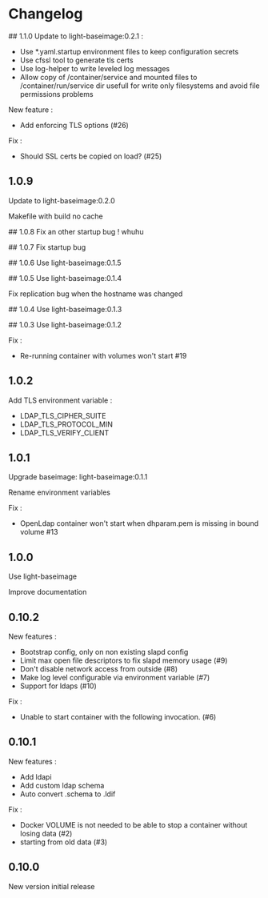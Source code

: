 # Changelog

## 1.1.0
Update to light-baseimage:0.2.1 :
  - Use \*.yaml.startup environment files to keep configuration secrets
  - Use cfssl tool to generate tls certs
  - Use log-helper to write leveled log messages
  - Allow copy of /container/service and mounted files to /container/run/service dir usefull for write only filesystems and avoid file permissions problems

New feature :
  - Add enforcing TLS options (#26)

Fix :
  - Should SSL certs be copied on load? (#25)

## 1.0.9
Update to light-baseimage:0.2.0

Makefile with build no cache

## 1.0.8
Fix an other startup bug ! whuhu

## 1.0.7
Fix startup bug

## 1.0.6
Use light-baseimage:0.1.5

## 1.0.5
Use light-baseimage:0.1.4

Fix replication bug when the hostname was changed

## 1.0.4
Use light-baseimage:0.1.3

## 1.0.3
Use light-baseimage:0.1.2

Fix :
  - Re-running container with volumes won't start #19

## 1.0.2

Add TLS environment variable :
  - LDAP_TLS_CIPHER_SUITE
  - LDAP_TLS_PROTOCOL_MIN
  - LDAP_TLS_VERIFY_CLIENT

## 1.0.1

Upgrade baseimage: light-baseimage:0.1.1

Rename environment variables

Fix :
  - OpenLdap container won't start when dhparam.pem is missing in bound volume #13

## 1.0.0

Use light-baseimage

Improve documentation

## 0.10.2

New features :
  - Bootstrap config, only on non existing slapd config
  - Limit max open file descriptors to fix slapd memory usage (#9)
  - Don't disable network access from outside (#8)
  - Make log level configurable via environment variable (#7)
  - Support for ldaps (#10)


Fix :
  - Unable to start container with the following invocation. (#6)

## 0.10.1

New features :
  - Add ldapi
  - Add custom ldap schema
  - Auto convert .schema to .ldif


Fix :
  - Docker VOLUME is not needed to be able to stop a container without losing data (#2)
  - starting from old data (#3)

## 0.10.0
New version initial release

